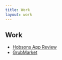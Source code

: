 ```yaml
---
title: Work
layout: work
---
```


## Work

* [Hobsons App Review](./hobsons-app-review/)
* [GrubMarket](./grubmarket-checkout/)
